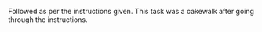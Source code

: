 Followed as per the instructions given. This task was a cakewalk after going through the instructions.
